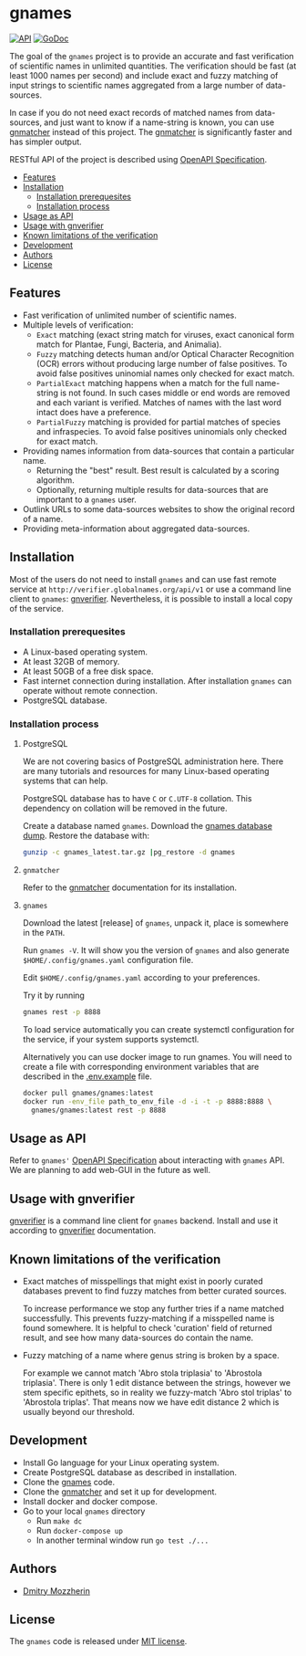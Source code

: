 # gnames

[![API](https://img.shields.io/badge/OpenAPI3-1.0.0-89bf04)][OpenAPI Specification]
[![GoDoc](https://godoc.org/github.com/gnames/gnames?status.svg)][godoc]

The goal of the `gnames` project is to provide an accurate and fast
verification of scientific names in unlimited quantities. The verification
should be fast (at least 1000 names per second) and include exact and fuzzy
matching of input strings to scientific names aggregated from a large number
of data-sources.

In case if you do not need exact records of matched names from data-sources,
and just want to know if a name-string is known, you can use [gnmatcher]
instead of this project. The [gnmatcher] is significantly faster and has
simpler output.

RESTful API of the project is described using [OpenAPI Specification].

<!-- vim-markdown-toc GFM -->

* [Features](#features)
* [Installation](#installation)
  * [Installation prerequesites](#installation-prerequesites)
  * [Installation process](#installation-process)
* [Usage as API](#usage-as-api)
* [Usage with gnverifier](#usage-with-gnverifier)
* [Known limitations of the verification](#known-limitations-of-the-verification)
* [Development](#development)
* [Authors](#authors)
* [License](#license)

<!-- vim-markdown-toc -->

## Features

* Fast verification of unlimited number of scientific names.
* Multiple levels of verification:
  * `Exact` matching (exact string match for viruses, exact canonical form
    match for Plantae, Fungi, Bacteria, and Animalia).
  * `Fuzzy` matching detects human and/or Optical Character Recognition
    (OCR) errors without producing large number of false positives. To avoid
    false positives uninomial names only checked for exact match.
  * `PartialExact` matching happens when a match for the full name-string is
    not found. In such cases middle or end words are removed and each
    variant is verified. Matches of names with the last word intact does have a
    preference.
  * `PartialFuzzy` matching is provided for partial matches of species and
    infraspecies. To avoid false positives uninomials only checked for exact
    match.
* Providing names information from data-sources that contain a particular name.
  * Returning the "best" result. Best result is calculated by a scoring
    algorithm.
  * Optionally, returning multiple results for data-sources that are important
    to a `gnames` user.
* Outlink URLs to some data-sources websites to show the original record of
  a name.
* Providing meta-information about aggregated data-sources.

## Installation

Most of the users do not need to install `gnames` and can use fast remote
service at `http://verifier.globalnames.org/api/v1` or use a command line
client to `gnames`: [gnverifier]. Nevertheless, it is possible to install a
local copy of the service.

### Installation prerequesites

* A Linux-based operating system.
* At least 32GB of memory.
* At least 50GB of a free disk space.
* Fast internet connection during installation. After installation `gnames` can
  operate without remote connection.
* PostgreSQL database.

### Installation process

1. PostgreSQL

    We are not covering basics of PostgreSQL administration here. There are
    many tutorials and resources for many Linux-based operating systems that
    can help.

    PostgreSQL database has to have `C` or `C.UTF-8` collation. This
    dependency on collation will be removed in the future.

    Create a database named `gnames`. Download the [gnames database
    dump][gnames dbdump]. Restore the database with:

    ```bash
    gunzip -c gnames_latest.tar.gz |pg_restore -d gnames
    ```

2. `gnmatcher`

    Refer to the [gnmatcher] documentation for its installation.

3. `gnames`

    Download the latest [release] of `gnames`, unpack it, place is somewhere
    in the `PATH`.

    Run `gnames -V`. It will show you the version of `gnames` and also generate
    `$HOME/.config/gnames.yaml` configuration file.

    Edit `$HOME/.config/gnames.yaml` according to your preferences.

    Try it by running

    ```bash
    gnames rest -p 8888
    ```

    To load service automatically you can create systemctl configuration for
    the service, if your system supports systemctl.

    Alternatively you can use docker image to run gnames. You will need to
    create a file with corresponding environment variables that are described
    in the [.env.example] file.

    ```bash
    docker pull gnames/gnames:latest
    docker run -env_file path_to_env_file -d -i -t -p 8888:8888 \
      gnames/gnames:latest rest -p 8888
    ```

## Usage as API

Refer to `gnames'` [OpenAPI Specification] about interacting with `gnames` API.
We are planning to add web-GUI in the future as well.

## Usage with gnverifier

[gnverifier] is a command line client for `gnames` backend. Install and
use it according to [gnverifier] documentation.

## Known limitations of the verification

* Exact matches of misspellings that might exist in poorly curated databases
prevent to find fuzzy matches from better curated sources.

    To increase performance we stop any further tries if a name matched
    successfully. This prevents fuzzy-matching if a misspelled name is found
    somewhere. It is helpful to check 'curation' field of returned result,
    and see how many data-sources do contain the name.

* Fuzzy matching of a name where genus string is broken by a space.

    For example we cannot match 'Abro stola triplasia' to 'Abrostola
    triplasia'. There is only 1 edit distance between the strings, however we
    stem specific epithets, so in reality we fuzzy-match 'Abro stol triplas'
    to 'Abrostola triplas'. That means now we have edit distance 2 which is
    usually beyond our threshold.

## Development

* Install Go language for your Linux operating system.
* Create PostgreSQL database as described in installation.
* Clone the [gnames] code.
* Clone the [gnmatcher] and set it up for development.
* Install docker and docker compose.
* Go to your local `gnames` directory
  * Run `make dc`
  * Run `docker-compose up`
  * In another terminal window run `go test ./...`

## Authors

* [Dmitry Mozzherin]

## License

The `gnames` code is released under [MIT license].

[OpenAPI Specification]: https://app.swaggerhub.com/apis-docs/dimus/gnames/1.0.0
[gnverifier]: https://github.com/gnames/gnverifier
[gnmatcher]: https://github.com/gnames/gnmatcher
[gnames dbdump]: https://opendata.globalnames.org/dumps/gnames_latest.tar.gz
[.env.example]: https://github.com/gnames/gnames/blob/master/.env.example
[gnames]: https://github.com/gnames/gnames
[MIT license]: https://github.com/gnames/gnames/blob/master/LICENSE
[Dmitry Mozzherin]: https://github.com/dimus
[godoc]: https://pkg.go.dev/github.com/gnames/gnames
